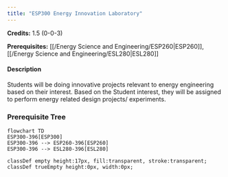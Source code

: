 ```yaml
---
title: "ESP300 Energy Innovation Laboratory"
---
```

**Credits:** 1.5 (0-0-3)

**Prerequisites:** [[/Energy Science and Engineering/ESP260|ESP260]], [[/Energy Science and Engineering/ESL280|ESL280]]

#### Description
Students will be doing innovative projects relevant to energy engineering based on their interest. Based on the Student interest, they will be assigned to perform energy related design projects/ experiments.

### Prerequisite Tree

```mermaid
flowchart TD
ESP300-396[ESP300]
ESP300-396 --> ESP260-396[ESP260]
ESP300-396 --> ESL280-396[ESL280]

classDef empty height:17px, fill:transparent, stroke:transparent;
classDef trueEmpty height:0px, width:0px;
```